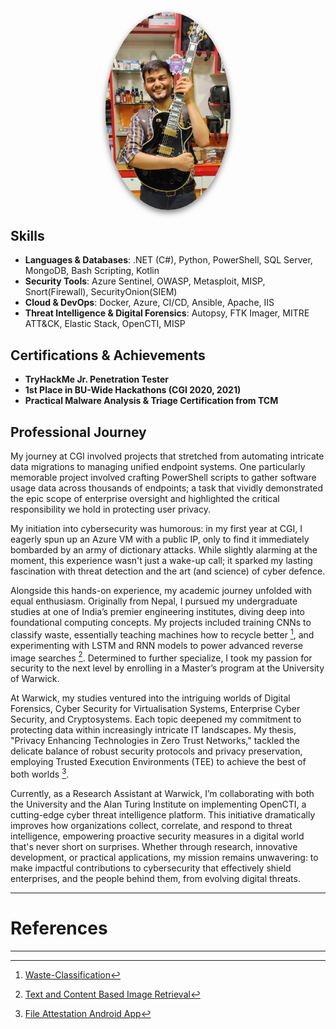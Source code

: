 

<p align="center">
  <img src="/assets/images/profile.JPG" alt="John Prasad" width="200" style="
    display: block;
    margin: auto;
    border-radius: 50%;
    box-shadow: 0px 4px 10px rgba(0, 0, 0, 0.5);
    position: relative;
    z-index: 100;
">
</p>

## Skills
- **Languages & Databases**: .NET (C#), Python, PowerShell, SQL Server, MongoDB, Bash Scripting, Kotlin
- **Security Tools**: Azure Sentinel, OWASP, Metasploit, MISP, Snort(Firewall), SecurityOnion(SIEM)
- **Cloud & DevOps**: Docker, Azure, CI/CD, Ansible, Apache, IIS
- **Threat Intelligence & Digital Forensics**: Autopsy, FTK Imager, MITRE ATT&CK, Elastic Stack, OpenCTI, MISP

## Certifications & Achievements
- **TryHackMe Jr. Penetration Tester**
- **1st Place in BU-Wide Hackathons (CGI 2020, 2021)**
- **Practical Malware Analysis & Triage Certification from TCM**

## Professional Journey
My journey at CGI involved projects that stretched from automating intricate data migrations to managing unified endpoint systems. One particularly memorable project involved crafting PowerShell scripts to gather software usage data across thousands of endpoints; a task that vividly demonstrated the epic scope of enterprise oversight and highlighted the critical responsibility we hold in protecting user privacy.

My initiation into cybersecurity was humorous: in my first year at CGI, I eagerly spun up an Azure VM with a public IP, only to find it immediately bombarded by an army of dictionary attacks. While slightly alarming at the moment, this experience wasn't just a wake-up call; it sparked my lasting fascination with threat detection and the art (and science) of cyber defence.

Alongside this hands-on experience, my academic journey unfolded with equal enthusiasm. Originally from Nepal, I pursued my undergraduate studies at one of India’s premier engineering institutes, diving deep into foundational computing concepts. My projects included training CNNs to classify waste, essentially teaching machines how to recycle better [^1], and experimenting with LSTM and RNN models to power advanced reverse image searches [^2]. Determined to further specialize, I took my passion for security to the next level by enrolling in a Master’s program at the University of Warwick.

At Warwick, my studies ventured into the intriguing worlds of Digital Forensics, Cyber Security for Virtualisation Systems, Enterprise Cyber Security, and Cryptosystems. Each topic deepened my commitment to protecting data within increasingly intricate IT landscapes. My thesis, "Privacy Enhancing Technologies in Zero Trust Networks," tackled the delicate balance of robust security protocols and privacy preservation, employing Trusted Execution Environments (TEE) to achieve the best of both worlds [^3].

Currently, as a Research Assistant at Warwick, I’m collaborating with both the University and the Alan Turing Institute on implementing OpenCTI, a cutting-edge cyber threat intelligence platform. This initiative dramatically improves how organizations collect, correlate, and respond to threat intelligence, empowering proactive security measures in a digital world that's never short on surprises. Whether through research, innovative development, or practical applications, my mission remains unwavering: to make impactful contributions to cybersecurity that effectively shield enterprises, and the people behind them, from evolving digital threats.

---

# References
[^1]: [Waste-Classification](https://github.com/abhinav23dixit/Waste-Classification)

[^2]: [Text and Content Based Image Retrieval](https://github.com/abhinav23dixit/Text-and-Content-Based-Image-Retrieval)

[^3]: [File Attestation Android App](https://github.com/barrryblock/FileAttestation)

---

